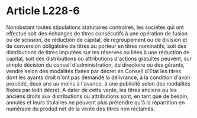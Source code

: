 # Article L228-6

Nonobstant toutes stipulations statutaires contraires, les sociétés qui ont effectué soit des échanges de titres consécutifs à une opération de fusion ou de scission, de réduction de capital, de regroupement ou de division et de conversion obligatoire de titres au porteur en titres nominatifs, soit des distributions de titres imputées sur les réserves ou liées à une réduction de capital, soit des distributions ou attributions d'actions gratuites peuvent, sur simple décision du conseil d'administration, du directoire ou des gérants, vendre selon des modalités fixées par décret en Conseil d'Etat les titres dont les ayants droit n'ont pas demandé la délivrance, à la condition d'avoir procédé, deux ans au moins à l'avance, à une publicité selon des modalités fixées par ledit décret.   A dater de cette vente, les titres anciens ou les anciens droits aux distributions ou attributions sont, en tant que de besoin, annulés et leurs titulaires ne peuvent plus prétendre qu'à la répartition en numéraire du produit net de la vente des titres non réclamés.